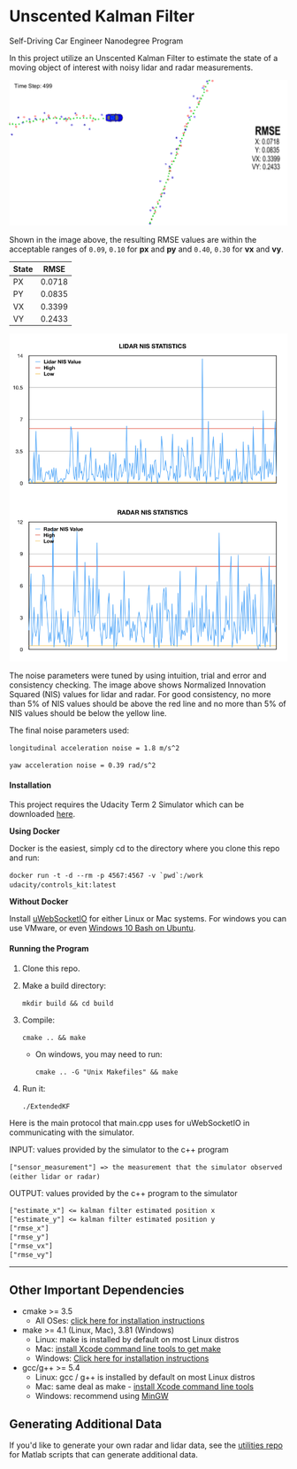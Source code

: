 [//]: # (Image References)
[image1]: ./images/sim-screen.png
[image2]: ./images/nis-stats.png


# Unscented Kalman Filter
Self-Driving Car Engineer Nanodegree Program

In this project utilize an Unscented Kalman Filter to estimate the state of a moving object of interest with noisy lidar and radar measurements.

![UKF Results][image1]

Shown in the image above, the resulting RMSE values are within the acceptable ranges of `0.09`, `0.10` for **px** and **py** and `0.40`, `0.30` for **vx** and **vy**.

| State | RMSE   |
| ----- | ----   |
| PX    | 0.0718 |
| PY    | 0.0835 |
| VX    | 0.3399 |
| VY    | 0.2433 |


![NIS Results][image2]

The noise parameters were tuned by using intuition, trial and error and consistency checking. The image above shows Normalized Innovation Squared (NIS) values for lidar and radar. For good consistency, no more than 5% of NIS values should be above the red line and no more than 5% of NIS values should be below the yellow line.

The final noise parameters used: 

`longitudinal acceleration noise = 1.8 m/s^2`

`yaw acceleration noise = 0.39 rad/s^2`


#### Installation
This project requires the Udacity Term 2 Simulator which can be downloaded [here](https://github.com/udacity/self-driving-car-sim/releases).

**Using Docker**

Docker is the easiest, simply cd to the directory where you clone this repo and run: 

``docker run -t -d --rm -p 4567:4567 -v `pwd`:/work udacity/controls_kit:latest``

**Without Docker**

Install [uWebSocketIO](https://github.com/uWebSockets/uWebSockets) for either Linux or Mac systems. For windows you can use VMware, or even [Windows 10 Bash on Ubuntu](https://www.howtogeek.com/249966/how-to-install-and-use-the-linux-bash-shell-on-windows-10/).

#### Running the Program

1. Clone this repo.
2. Make a build directory: 
        
    `mkdir build && cd build`

3. Compile:
    
    `cmake .. && make` 

   * On windows, you may need to run:
    
        `cmake .. -G "Unix Makefiles" && make`

4. Run it:

    `./ExtendedKF `

Here is the main protocol that main.cpp uses for uWebSocketIO in communicating with the simulator.

INPUT: values provided by the simulator to the c++ program

`["sensor_measurement"] => the measurement that the simulator observed (either lidar or radar)`


OUTPUT: values provided by the c++ program to the simulator

```
["estimate_x"] <= kalman filter estimated position x
["estimate_y"] <= kalman filter estimated position y
["rmse_x"]
["rmse_y"]
["rmse_vx"]
["rmse_vy"]
```

---

## Other Important Dependencies
* cmake >= 3.5
  * All OSes: [click here for installation instructions](https://cmake.org/install/)
* make >= 4.1 (Linux, Mac), 3.81 (Windows)
  * Linux: make is installed by default on most Linux distros
  * Mac: [install Xcode command line tools to get make](https://developer.apple.com/xcode/features/)
  * Windows: [Click here for installation instructions](http://gnuwin32.sourceforge.net/packages/make.htm)
* gcc/g++ >= 5.4
  * Linux: gcc / g++ is installed by default on most Linux distros
  * Mac: same deal as make - [install Xcode command line tools](https://developer.apple.com/xcode/features/)
  * Windows: recommend using [MinGW](http://www.mingw.org/)


## Generating Additional Data
If you'd like to generate your own radar and lidar data, see the
[utilities repo](https://github.com/udacity/CarND-Mercedes-SF-Utilities) for
Matlab scripts that can generate additional data.
